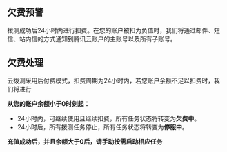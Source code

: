 ## 欠费预警

拨测成功后24小时内进行扣费。在您的账户被扣为负值时，我们将通过邮件、短信、站内信的方式通知到腾讯云账户的主账号以及所有子账号。

## 欠费处理

云拨测采用后付费模式，扣费周期为24小时内，若您账户余额不足以扣费时，我们将进行

**从您的账户余额小于0时刻起：**

- 24小时内，可继续使用且继续扣费，所有任务状态将转变为**欠费中**。
- 24小时后，所有拨测任务停止，所有任务状态将转变为**停服中**。

**充值成功后，并且余额大于0后，请手动按需启动相应任务**
